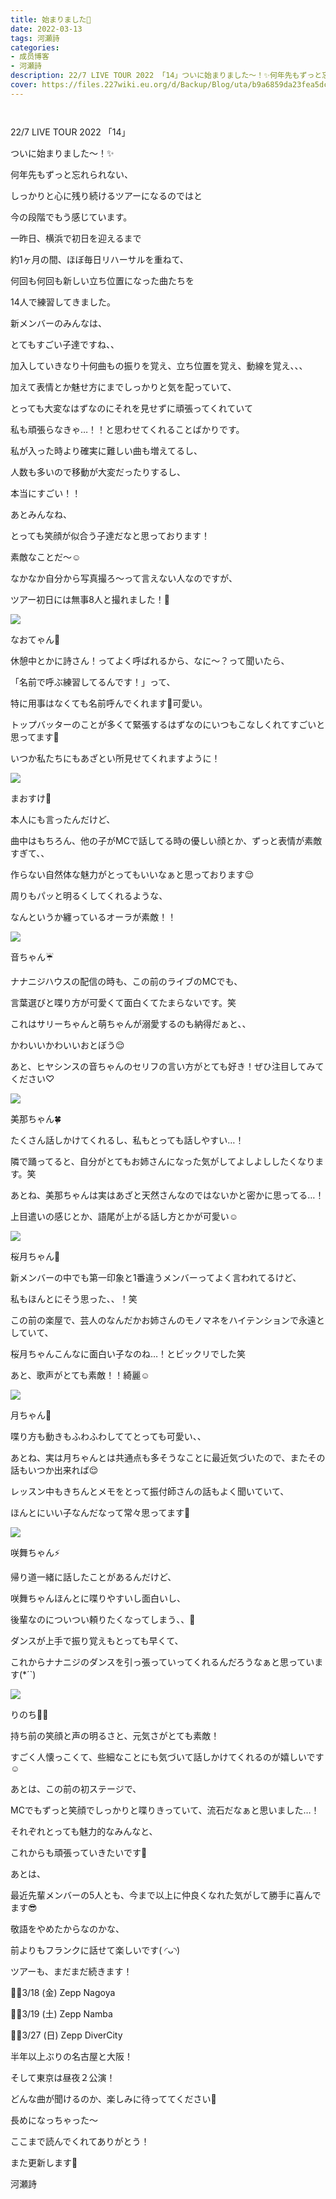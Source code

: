 ```yaml
---
title: 始まりました🎤
date: 2022-03-13
tags: 河瀬詩
categories: 
- 成员博客
- 河瀬詩
description: 22/7 LIVE TOUR 2022 「14」ついに始まりました〜！✨何年先もずっと忘れられない、しっかりと心に残り続けるツアーになるのではと今の段階でもう感じてい...
cover: https://files.227wiki.eu.org/d/Backup/Blog/uta/b9a6859da23fea5dc5e70d09ba1f2.jpg 
---
```


        ﻿


22/7 LIVE TOUR 2022 「14」



ついに始まりました〜！✨










何年先もずっと忘れられない、



しっかりと心に残り続けるツアーになるのではと



今の段階でもう感じています。











一昨日、横浜で初日を迎えるまで



約1ヶ月の間、ほぼ毎日リハーサルを重ねて、



何回も何回も新しい立ち位置になった曲たちを




14人で練習してきました。













新メンバーのみんなは、




とてもすごい子達ですね、、









加入していきなり十何曲もの振りを覚え、立ち位置を覚え、動線を覚え、、、




加えて表情とか魅せ方にまでしっかりと気を配っていて、




とっても大変なはずなのにそれを見せずに頑張ってくれていて




私も頑張らなきゃ…！！と思わせてくれることばかりです。









私が入った時より確実に難しい曲も増えてるし、



人数も多いので移動が大変だったりするし、






本当にすごい！！












あとみんなね、



とっても笑顔が似合う子達だなと思っております！










素敵なことだ〜☺️














なかなか自分から写真撮ろ〜って言えない人なのですが、




ツアー初日には無事8人と撮れました！💃








![](https://files.227wiki.eu.org/d/Backup/Blog/uta/b9a6859da23fea5dc5e70d09ba1f2.jpg)




なおてゃん🎀




休憩中とかに詩さん！ってよく呼ばれるから、なに〜？って聞いたら、


「名前で呼ぶ練習してるんです！」って、


特に用事はなくても名前呼んでくれます🤣可愛い。





トップバッターのことが多くて緊張するはずなのにいつもこなしくれてすごいと思ってます🤭



いつか私たちにもあざとい所見せてくれますように！






![](https://files.227wiki.eu.org/d/Backup/Blog/uta/b9a6859da23fea5dc5e70d09ba1f2-01.jpg)




まおすけ🤺




本人にも言ったんだけど、


曲中はもちろん、他の子がMCで話してる時の優しい顔とか、ずっと表情が素敵すぎて、、



作らない自然体な魅力がとってもいいなぁと思っております😌



周りもパッと明るくしてくれるような、


なんというか纏っているオーラが素敵！！






![](https://files.227wiki.eu.org/d/Backup/Blog/uta/b9a6859da23fea5dc5e70d09ba1f2-02.jpg)




音ちゃん☔️



ナナニジハウスの配信の時も、この前のライブのMCでも、


言葉選びと喋り方が可愛くて面白くてたまらないです。笑


これはサリーちゃんと萌ちゃんが溺愛するのも納得だぁと、、



かわいいかわいいおとぼう😌




あと、ヒヤシンスの音ちゃんのセリフの言い方がとても好き！ぜひ注目してみてください♡






![](https://files.227wiki.eu.org/d/Backup/Blog/uta/b9a6859da23fea5dc5e70d09ba1f2-03.jpg)




美那ちゃん🍀




たくさん話しかけてくれるし、私もとっても話しやすい…！


隣で踊ってると、自分がとてもお姉さんになった気がしてよしよししたくなります。笑




あとね、美那ちゃんは実はあざと天然さんなのではないかと密かに思ってる…！


上目遣いの感じとか、語尾が上がる話し方とかが可愛い☺️






![](https://files.227wiki.eu.org/d/Backup/Blog/uta/b9a6859da23fea5dc5e70d09ba1f2-04.jpg)





桜月ちゃん🐹





新メンバーの中でも第一印象と1番違うメンバーってよく言われてるけど、


私もほんとにそう思った、、！笑



この前の楽屋で、芸人のなんだかお姉さんのモノマネをハイテンションで永遠としていて、


桜月ちゃんこんなに面白い子なのね…！とビックリでした笑



あと、歌声がとても素敵！！綺麗☺️






![](https://files.227wiki.eu.org/d/Backup/Blog/uta/b9a6859da23fea5dc5e70d09ba1f2-05.jpg)





月ちゃん🌙




喋り方も動きもふわふわしててとっても可愛い、、



あとね、実は月ちゃんとは共通点も多そうなことに最近気づいたので、またその話もいつか出来れば😌





レッスン中もきちんとメモをとって振付師さんの話もよく聞いていて、



ほんとにいい子なんだなって常々思ってます🥲





![](https://files.227wiki.eu.org/d/Backup/Blog/uta/b9a6859da23fea5dc5e70d09ba1f2-06.jpg)




咲舞ちゃん⚡️




帰り道一緒に話したことがあるんだけど、


咲舞ちゃんほんとに喋りやすいし面白いし、


後輩なのについつい頼りたくなってしまう、、🤣




ダンスが上手で振り覚えもとっても早くて、


これからナナニジのダンスを引っ張っていってくれるんだろうなぁと思っています(*´`)




![](https://files.227wiki.eu.org/d/Backup/Blog/uta/b9a6859da23fea5dc5e70d09ba1f2-07.jpg)




りのち👸🏻




持ち前の笑顔と声の明るさと、元気さがとても素敵！



すごく人懐っこくて、些細なことにも気づいて話しかけてくれるのが嬉しいです☺️




あとは、この前の初ステージで、


MCでもずっと笑顔でしっかりと喋りきっていて、流石だなぁと思いました…！









それぞれとっても魅力的なみんなと、




これからも頑張っていきたいです🥰












あとは、



最近先輩メンバーの5人とも、今まで以上に仲良くなれた気がして勝手に喜んでます😎






敬語をやめたからなのかな、



前よりもフランクに話せて楽しいです( ◜ᴗ◝)











ツアーも、まだまだ続きます！





❁⃘3/18 (金)  Zepp Nagoya


❁⃘3/19 (土)  Zepp Namba


❁⃘3/27 (日)  Zepp DiverCity







半年以上ぶりの名古屋と大阪！



そして東京は昼夜２公演！




どんな曲が聞けるのか、楽しみに待っててください💓















長めになっちゃった〜




ここまで読んでくれてありがとう！




また更新します💐









河瀬詩


